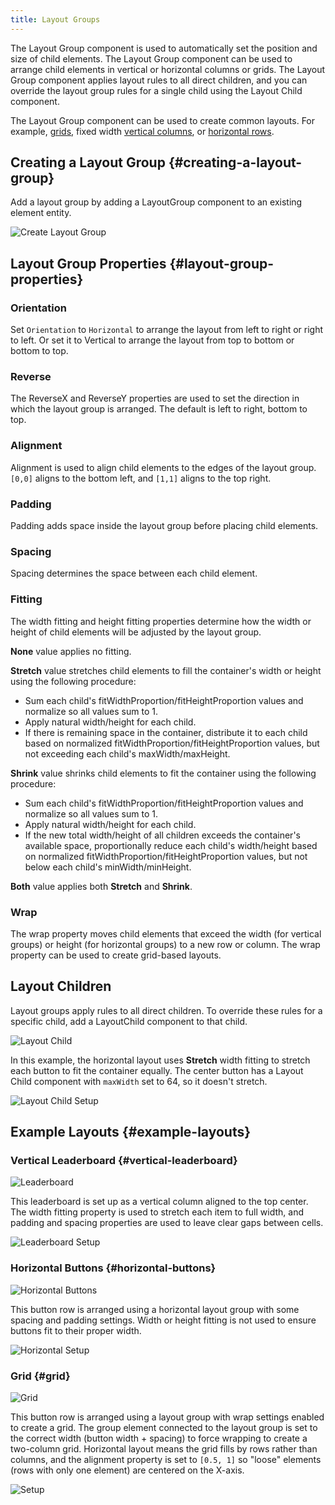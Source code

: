 ```yaml
---
title: Layout Groups
---
```


The Layout Group component is used to automatically set the position and size of child elements. The Layout Group component can be used to arrange child elements in vertical or horizontal columns or grids. The Layout Group component applies layout rules to all direct children, and you can override the layout group rules for a single child using the Layout Child component.

The Layout Group component can be used to create common layouts. For example, [grids][10], fixed width [vertical columns][11], or [horizontal rows][12].

## Creating a Layout Group {#creating-a-layout-group}

Add a layout group by adding a LayoutGroup component to an existing element entity.

![Create Layout Group](/img/user-manual/user-interface/layout-groups/create-layout-group.jpg)

## Layout Group Properties {#layout-group-properties}

### Orientation

Set `Orientation` to `Horizontal` to arrange the layout from left to right or right to left. Or set it to Vertical to arrange the layout from top to bottom or bottom to top.

### Reverse

The ReverseX and ReverseY properties are used to set the direction in which the layout group is arranged. The default is left to right, bottom to top.

### Alignment

Alignment is used to align child elements to the edges of the layout group. `[0,0]` aligns to the bottom left, and `[1,1]` aligns to the top right.

### Padding

Padding adds space inside the layout group before placing child elements.

### Spacing

Spacing determines the space between each child element.

### Fitting

The width fitting and height fitting properties determine how the width or height of child elements will be adjusted by the layout group.

**None** value applies no fitting.

**Stretch** value stretches child elements to fill the container's width or height using the following procedure:

- Sum each child's fitWidthProportion/fitHeightProportion values and normalize so all values sum to 1.
- Apply natural width/height for each child.
- If there is remaining space in the container, distribute it to each child based on normalized fitWidthProportion/fitHeightProportion values, but not exceeding each child's maxWidth/maxHeight.

**Shrink** value shrinks child elements to fit the container using the following procedure:

- Sum each child's fitWidthProportion/fitHeightProportion values and normalize so all values sum to 1.
- Apply natural width/height for each child.
- If the new total width/height of all children exceeds the container's available space, proportionally reduce each child's width/height based on normalized fitWidthProportion/fitHeightProportion values, but not below each child's minWidth/minHeight.

**Both** value applies both **Stretch** and **Shrink**.

### Wrap

The wrap property moves child elements that exceed the width (for vertical groups) or height (for horizontal groups) to a new row or column. The wrap property can be used to create grid-based layouts.

## Layout Children

Layout groups apply rules to all direct children. To override these rules for a specific child, add a LayoutChild component to that child.

![Layout Child](/img/user-manual/user-interface/layout-groups/layout-child-max-width.jpg)

In this example, the horizontal layout uses **Stretch** width fitting to stretch each button to fit the container equally. The center button has a Layout Child component with `maxWidth` set to 64, so it doesn't stretch.

![Layout Child Setup](/img/user-manual/user-interface/layout-groups/layout-child-setup.jpg)

## Example Layouts {#example-layouts}

### Vertical Leaderboard {#vertical-leaderboard}

![Leaderboard](/img/user-manual/user-interface/layout-groups/leaderboard.jpg)

This leaderboard is set up as a vertical column aligned to the top center. The width fitting property is used to stretch each item to full width, and padding and spacing properties are used to leave clear gaps between cells.

![Leaderboard Setup](/img/user-manual/user-interface/layout-groups/leaderboard-setup.jpg)

### Horizontal Buttons {#horizontal-buttons}

![Horizontal Buttons](/img/user-manual/user-interface/layout-groups/horizontal-layout.jpg)

This button row is arranged using a horizontal layout group with some spacing and padding settings. Width or height fitting is not used to ensure buttons fit to their proper width.

![Horizontal Setup](/img/user-manual/user-interface/layout-groups/horizontal-setup.jpg)

### Grid {#grid}

![Grid](/img/user-manual/user-interface/layout-groups/grid-layout.jpg)

This button row is arranged using a layout group with wrap settings enabled to create a grid. The group element connected to the layout group is set to the correct width (button width + spacing) to force wrapping to create a two-column grid. Horizontal layout means the grid fills by rows rather than columns, and the alignment property is set to `[0.5, 1]` so "loose" elements (rows with only one element) are centered on the X-axis.

![Setup](/img/user-manual/user-interface/layout-groups/grid-setup.jpg)

[10]: /user-manual/user-interface/layout-groups#grid
[11]: /user-manual/user-interface/layout-groups#vertical-leaderboard
[12]: /user-manual/user-interface/layout-groups#horizontal-buttons
